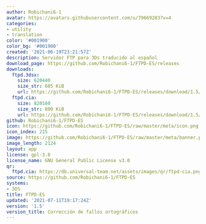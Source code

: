 ```yaml
---
author: Robichani6-1
avatar: https://avatars.githubusercontent.com/u/79669283?v=4
categories:
- utility
- translation
color: '#001900'
color_bg: '#001900'
created: '2021-06-19T23:21:57Z'
description: Servidor FTP para 3Ds traducido al español
download_page: https://github.com/Robichani6-1/FTPD-ES/releases
downloads:
  ftpd.3dsx:
    size: 620440
    size_str: 605 KiB
    url: https://github.com/Robichani6-1/FTPD-ES/releases/download/1.5/ftpd.3dsx
  ftpd.cia:
    size: 820160
    size_str: 800 KiB
    url: https://github.com/Robichani6-1/FTPD-ES/releases/download/1.5/ftpd.cia
github: Robichani6-1/FTPD-ES
icon: https://github.com/Robichani6-1/FTPD-ES/raw/master/meta/icon.png
icon_index: 215
image: https://github.com/Robichani6-1/FTPD-ES/raw/master/meta/banner.png
image_length: 2124
layout: app
license: gpl-3.0
license_name: GNU General Public License v3.0
qr:
  ftpd.cia: https://db.universal-team.net/assets/images/qr/ftpd-cia.png
source: https://github.com/Robichani6-1/FTPD-ES
systems:
- 3DS
title: FTPD-ES
updated: '2021-07-11T19:17:24Z'
version: '1.5'
version_title: Corrección de fallos ortográficos
---
```

